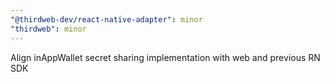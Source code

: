 ```yaml
---
"@thirdweb-dev/react-native-adapter": minor
"thirdweb": minor
---
```


Align inAppWallet secret sharing implementation with web and previous RN SDK
